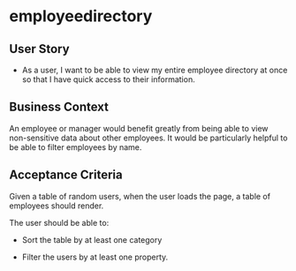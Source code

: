 # employeedirectory

## User Story

- As a user, I want to be able to view my entire employee directory at once so that I have quick access to their information.

## Business Context

An employee or manager would benefit greatly from being able to view non-sensitive data about other employees. It would be particularly helpful to be able to filter employees by name.

## Acceptance Criteria

Given a table of random users, when the user loads the page, a table of employees should render.

The user should be able to:

- Sort the table by at least one category

- Filter the users by at least one property.
